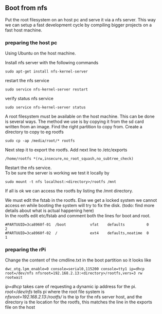 ## Boot from nfs
Put the root  filesystem on an host pc and serve it via a nfs server. This way we can setup a fast development cycle by compiling bigger projects on a fast host machine.  
  

### preparing the host pc

Using Ubuntu on the host machine.
 
Install nfs server with the following commands
```
sudo apt-get install nfs-kernel-server
```
restart the nfs service
```
sudo service nfs-kernel-server restart		
```
verify status nfs service
```
sudo service nfs-kernel-server status
```

A root filesystem must be available on the host machine. This can be done is several ways. The method we use is by copying it from the sd card written from an image. Find the right partition to copy from. Create a directory to copy to eg rootfs
```
sudo cp -ap /media/root/* rootfs
```

Next step it to export the rootfs. Add next line to /etc/exports
```
/home/rootfs *(rw,insecure,no_root_squash,no_subtree_check)
```
Restart the nfs service.  
To be sure the server is working we test it locally by
```
sudo mount -t nfs localhost:<directory>/rootfs /mnt
```
If all is ok we can access the rootfs by listing the /mnt directory.

We must edit the fstab in the rootfs. Else we get a locked system we cannot access en while booting the system will try to fix the disk. (todo: find more details about what is actual happening here)  
In the rootfs edit etc/fstab and comment both the lines for boot and root.
```
#PARTUUID=3ca8960f-01  /boot           vfat    defaults          0       2
#PARTUUID=3ca8960f-02  /               ext4    defaults,noatime  0       1
```


### preparing the rPi

Change the content of the cmdline.txt in the boot partition so it looks like
```
dwc_otg.lpm_enable=0 console=serial0,115200 console=tty1 ip=dhcp root=/dev/nfs nfsroot=192.168.2.13:<directory>/rootfs,vers=3 rw rootwait
```

*ip=dhcp* takes care of requesting a dynamic ip address for the pi.  
*root=/dev/nfs* tells pi where the root file system is  
*nfsroot=192.168.2.13:<directory>/rootfs/* is the ip for the nfs server host, and the directory is the location for the rootfs, this matches the line in the exports file on the host 

